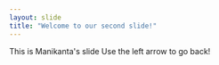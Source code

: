 ```yaml
---
layout: slide
title: "Welcome to our second slide!"
---
```

This is Manikanta's slide
Use the left arrow to go back!

